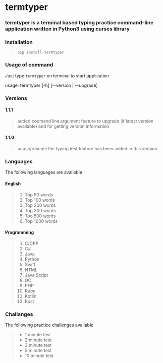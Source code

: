 # termtyper

### termtyper is a terminal based typing practice command-line application written in Python3 using curses library

### Installation
> `pip install termtyper`

### Usage of command
Just type `termtyper` on terminal to start application

usage: termtyper [-h] [--version | --upgrade]

### Versions
#### 1.1.1
> added coomand line argument feature to upgrade (if latest version available) and for getting version information
#### 1.1.0
> pause/resume the typing test feature has been added in this version.

### Languages

The following languages are available

#### English
>1. Top 50 words
>2. Top 100 words
>3. Top 200 words
>4. Top 300 words
>5. Too 500 words
>6. Top 1000 words

#### Programming 
> 1. C/CPP
>2. C#
>3. Java
>4. Python
>5. Swift
>6. HTML
>7. Java Script
>8. GO
>9. PHP
>10. Ruby
>11. Kotlin
>12. Rust

### Challanges
The following practice challenges available
>- 1 minute test
>- 2 minute test
>- 3 minute test
>- 5 minute test
>- 10 minute test
